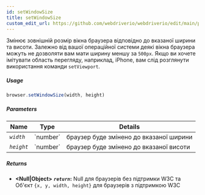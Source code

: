 ```yaml
---
id: setWindowSize
title: setWindowSize
custom_edit_url: https://github.com/webdriverio/webdriverio/edit/main/packages/webdriverio/src/commands/browser/setWindowSize.ts
---
```


Змінює зовнішній розмір вікна браузера відповідно до вказаної ширини та висоти. Залежно від вашої
операційної системи деякі вікна браузера можуть не дозволяти вам мати ширину меншу за `500px`. Якщо ви хочете
імітувати область перегляду, наприклад, iPhone, вам слід розглянути використання команди `setViewport`.

##### Usage

```js
browser.setWindowSize(width, height)
```

##### Parameters

<table>
  <thead>
    <tr>
      <th>Name</th><th>Type</th><th>Details</th>
    </tr>
  </thead>
  <tbody>
    <tr>
      <td><code><var>width</var></code></td>
      <td>`number`</td>
      <td>браузер буде змінено до вказаної ширини</td>
    </tr>
    <tr>
      <td><code><var>height</var></code></td>
      <td>`number`</td>
      <td>браузер буде змінено до вказаної висоти</td>
    </tr>
  </tbody>
</table>

##### Returns

- **&lt;Null|Object&gt;**
            **<code><var>return</var></code>:**  Null для браузерів без підтримки W3C та Об'єкт `{x, y, width, height}` для браузерів з підтримкою W3C    